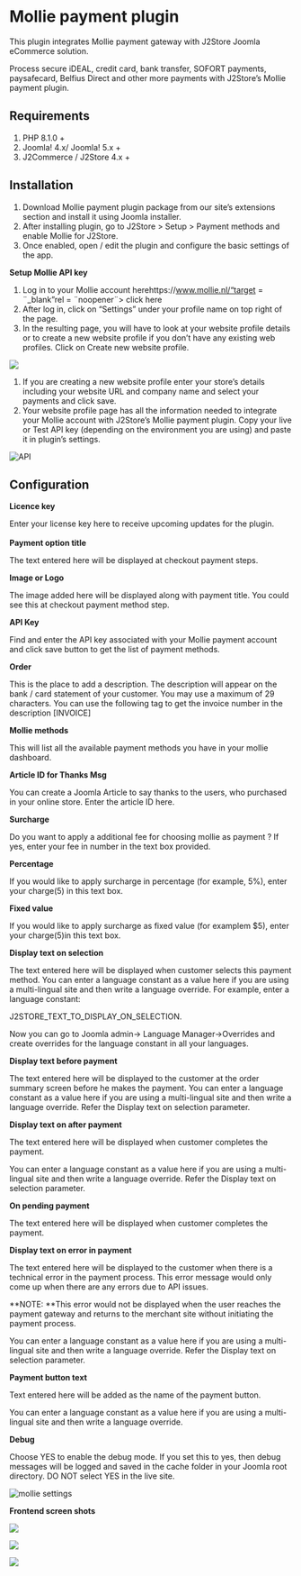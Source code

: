# Mollie payment plugin

This plugin integrates Mollie payment gateway with J2Store Joomla eCommerce solution.

Process secure iDEAL, credit card, bank transfer, SOFORT payments, paysafecard, Belfius Direct and other more payments with J2Store’s Mollie payment plugin.

## Requirements <a href="#requirements" id="requirements"></a>

1. PHP 8.1.0 +
2. Joomla! 4.x/ Joomla! 5.x +
3. J2Commerce / J2Store 4.x +

## Installation <a href="#installation" id="installation"></a>

1. Download Mollie payment plugin package from our site’s extensions section and install it using Joomla installer.
2. After installing plugin, go to J2Store > Setup > Payment methods and enable Mollie for J2Store.
3. Once enabled, open / edit the plugin and configure the basic settings of the app.

**Setup Mollie API key**

1. Log in to your Mollie account herehttps://www.mollie.nl/“target = ¨\_blank”rel = ¨noopener¨> click here
2. After log in, click on “Settings” under your profile name on top right of the page.
3. In the resulting page, you will have to look at your website profile details or to create a new website profile if you don’t have any existing web profiles. Click on Create new website profile.

![](https://raw.githubusercontent.com/j2store/doc-images/master/payment-methods/mollie%20payment%20plugin/website-profiles.png)

1. If you are creating a new website profile enter your store’s details including your website URL and company name and select your payments and click save.
2. Your website profile page has all the information needed to integrate your Mollie account with J2Store’s Mollie payment plugin. Copy your live or Test API key (depending on the environment you are using) and paste it in plugin’s settings.

![API](https://raw.githubusercontent.com/j2store/doc-images/master/payment-methods/mollie%20payment%20plugin/mollie-api.png)

## Configuration <a href="#configuration" id="configuration"></a>

**Licence key**

Enter your license key here to receive upcoming updates for the plugin.\
\
**Payment option title**

The text entered here will be displayed at checkout payment steps.

**Image or Logo**

The image added here will be displayed along with payment title. You could see this at checkout payment method step.

**API Key**

Find and enter the API key associated with your Mollie payment account and click save button to get the list of payment methods.

**Order**

This is the place to add a description. The description will appear on the bank / card statement of your customer. You may use a maximum of 29 characters. You can use the following tag to get the invoice number in the description \[INVOICE]

**Mollie methods**

This will list all the available payment methods you have in your mollie dashboard.

**Article ID for Thanks Msg**

You can create a Joomla Article to say thanks to the users, who purchased in your online store. Enter the article ID here.

**Surcharge**

Do you want to apply a additional fee for choosing mollie as payment ? If yes, enter your fee in number in the text box provided.

**Percentage**

If you would like to apply surcharge in percentage (for example, 5%), enter your charge(5) in this text box.

**Fixed value**

If you would like to apply surcharge as fixed value (for examplem $5), enter your charge(5)in this text box.

**Display text on selection**

The text entered here will be displayed when customer selects this payment method. You can enter a language constant as a value here if you are using a multi-lingual site and then write a language override. For example, enter a language constant:

J2STORE\_TEXT\_TO\_DISPLAY\_ON\_SELECTION.

Now you can go to Joomla admin-> Language Manager->Overrides and create overrides for the language constant in all your languages.

**Display text before payment**

The text entered here will be displayed to the customer at the order summary screen before he makes the payment. You can enter a language constant as a value here if you are using a multi-lingual site and then write a language override. Refer the Display text on selection parameter.

**Display text on after payment**

The text entered here will be displayed when customer completes the payment.

You can enter a language constant as a value here if you are using a multi-lingual site and then write a language override. Refer the Display text on selection parameter.

**On pending payment**

The text entered here will be displayed when customer completes the payment.

**Display text on error in payment**

The text entered here will be displayed to the customer when there is a technical error in the payment process. This error message would only come up when there are any errors due to API issues.

\*\*NOTE: \*\*This error would not be displayed when the user reaches the payment gateway and returns to the merchant site without initiating the payment process.

You can enter a language constant as a value here if you are using a multi-lingual site and then write a language override. Refer the Display text on selection parameter.

**Payment button text**

Text entered here will be added as the name of the payment button.

You can enter a language constant as a value here if you are using a multi-lingual site and then write a language override.

**Debug**

Choose YES to enable the debug mode. If you set this to yes, then debug messages will be logged and saved in the cache folder in your Joomla root directory. DO NOT select YES in the live site.

![mollie settings](../.gitbook/assets/Plugins-Mollie.png)

**Frontend screen shots**

![](<../.gitbook/assets/Screenshot from 2023-09-08 10-34-30.png>)

![](<../.gitbook/assets/Screenshot from 2023-09-08 10-38-37.png>)

![](../.gitbook/assets/Mollie2.png)

